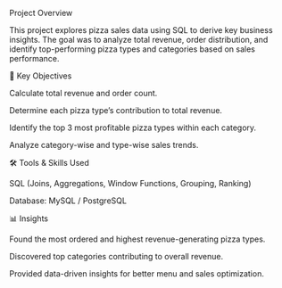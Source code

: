 Project Overview

This project explores pizza sales data using SQL to derive key business insights. The goal was to analyze total revenue, order distribution, and identify top-performing pizza types and categories based on sales performance.

🧠 Key Objectives

Calculate total revenue and order count.

Determine each pizza type’s contribution to total revenue.

Identify the top 3 most profitable pizza types within each category.

Analyze category-wise and type-wise sales trends.

🛠️ Tools & Skills Used

SQL (Joins, Aggregations, Window Functions, Grouping, Ranking)

Database: MySQL / PostgreSQL

📊 Insights

Found the most ordered and highest revenue-generating pizza types.

Discovered top categories contributing to overall revenue.

Provided data-driven insights for better menu and sales optimization.
